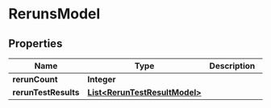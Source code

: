 

# RerunsModel


## Properties

| Name | Type | Description | Notes |
|------------ | ------------- | ------------- | -------------|
|**rerunCount** | **Integer** |  |  |
|**rerunTestResults** | [**List&lt;RerunTestResultModel&gt;**](RerunTestResultModel.md) |  |  |



